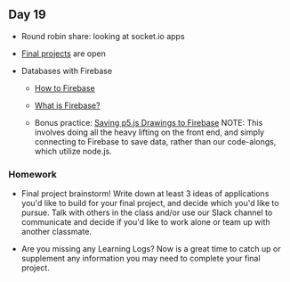 ## Day 19

* Round robin share: looking at socket.io apps

* [Final projects](https://github.com/IDMNYU/DM-UY-3193/blob/master/finalprojects.md) are open

* Databases with Firebase

    * [How to Firebase](https://howtofirebase.com/save-and-query-firebase-data-ed73fb8c6e3a)
    
    * [What is Firebase?](https://www.youtube.com/watch?list=PLRqwX-V7Uu6agS82Le9lLCBbeaW8inATT&v=JrHT1iqSrAQ)
    
    * Bonus practice: [Saving p5.js Drawings to Firebase](https://www.youtube.com/watch?v=RUSvMxxm_Jo&index=4&list=PLRqwX-V7Uu6agS82Le9lLCBbeaW8inATT)
    NOTE: This involves doing all the heavy lifting on the front end, and simply connecting to Firebase to save data, rather than our code-alongs, which utilize node.js.


### Homework

* Final project brainstorm! Write down at least 3 ideas of applications you'd like to build for your final project, and decide which you'd like to pursue. Talk with others in the class and/or use our Slack channel to communicate and decide if you'd like to work alone or team up with another classmate.

* Are you missing any Learning Logs? Now is a great time to catch up or supplement any information you may need to complete your final project.

